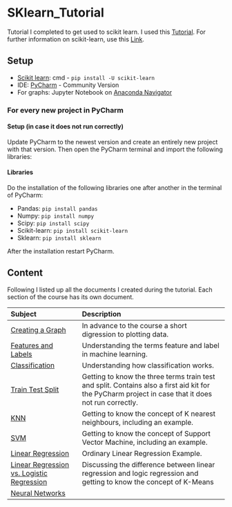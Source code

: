 # SKlearn_Tutorial
 Tutorial I completed to get used to scikit learn. I used this [Tutorial](https://www.youtube.com/watch?v=pqNCD_5r0IU). For further information on scikit-learn, use this [Link](https://scikit-learn.org/stable/).
 
 ## Setup
- [Scikit learn](https://scikit-learn.org/stable/install.html): cmd - `pip install -U scikit-learn`
- IDE: [PyCharm](https://www.jetbrains.com/de-de/pycharm/download/#section=windows) - Community Version
- For graphs: Jupyter Notebook on [Anaconda Navigator](https://docs.anaconda.com/anaconda/navigator/install/)

### For every new project in PyCharm
#### Setup (in case it does not run correctly)
Update PyCharm to the newest version and create an entirely new project with that version. Then open the PyCharm terminal and import the following libraries:

#### Libraries
Do the installation of the following libraries one after another in the terminal of PyCharm:
- Pandas: `pip install pandas`
- Numpy: `pip install numpy`
- Scipy: `pip install scipy`
- Scikit-learn: `pip install scikit-learn`
- Sklearn: `pip install sklearn`

After the installation restart PyCharm.

## Content
Following I listed up all the documents I created during the tutorial. Each section of the course has its own document.

| Subject | Description |
| :------ | :------ |
| [Creating a Graph](Docs/Graph.md) | In advance to the course a short digression to plotting data. |
| [Features and Labels](Docs/FeaturesLabels.md) | Understanding the terms feature and label in machine learning. |
| [Classification](Docs/Classification.md) | Understanding how classification works. |
| [Train Test Split](Docs/TrainTestSplit.md) | Getting to know the three terms train test and split. Contains also a first aid kit for the PyCharm project in case that it does not run correctly. |
| [KNN](Docs/KNN.md) | Getting to know the concept of K nearest neighbours, including an example. |
| [SVM](Docs/SVM.md) | Getting to know the concept of Support Vector Machine, including an example. |
| [Linear Regression](Docs/Linear_regression.md) | Ordinary Linear Regression Example. |
| [Linear Regression vs. Logistic Regression](Docs/lin_vs_log.md) | Discussing the difference between linear regression and logic regression and getting to know the concept of K-Means |
| [Neural Networks](Docs/Neural_Networks.md) |  |
